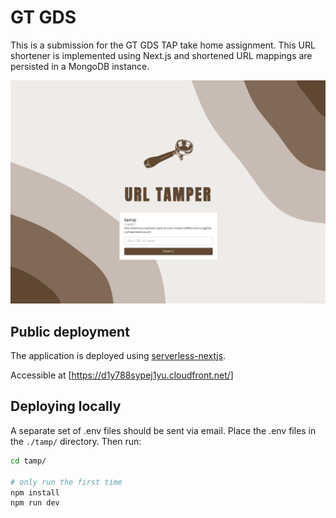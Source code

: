 # GT GDS

This is a submission for the GT GDS TAP take home assignment. This URL shortener is implemented using Next.js and shortened URL mappings are persisted in a MongoDB instance.

![Main Page](https://github.com/ptm108/gt-gds/blob/main/assets/homepage.png?raw=true)

## Public deployment

The application is deployed using [serverless-nextjs].

Accessible at [https://d1y788sypej1yu.cloudfront.net/]

## Deploying locally

A separate set of .env files should be sent via email. Place the .env files in the `./tamp/` directory. Then run:

```bash
cd tamp/

# only run the first time
npm install
npm run dev
```

[serverless-nextjs]: https://github.com/serverless-nextjs
[https://d1y788sypej1yu.cloudfront.net/]: https://d1y788sypej1yu.cloudfront.net
